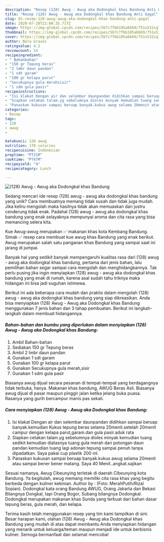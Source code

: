 ```yaml
---
description: "Resep (128) Awug - Awug aka Dodongkal khas Bandung Anti Gagal"
title: "Resep (128) Awug - Awug aka Dodongkal khas Bandung Anti Gagal"
slug: 81-resep-128-awug-awug-aka-dodongkal-khas-bandung-anti-gagal
date: 2020-07-28T22:00:35.717Z
image: https://img-global.cpcdn.com/recipes/5b7c7fbb105a6b69/751x532cq70/128-awug-awug-aka-dodongkal-khas-bandung-foto-resep-utama.jpg
thumbnail: https://img-global.cpcdn.com/recipes/5b7c7fbb105a6b69/751x532cq70/128-awug-awug-aka-dodongkal-khas-bandung-foto-resep-utama.jpg
cover: https://img-global.cpcdn.com/recipes/5b7c7fbb105a6b69/751x532cq70/128-awug-awug-aka-dodongkal-khas-bandung-foto-resep-utama.jpg
author: Nora Graves
ratingvalue: 4.2
reviewcount: 14
recipeingredient:
- " Bahanbahan"
- "150 gr Tepung beras"
- "2 lmbr daun pandan"
- "1 sdt garam"
- "100 gr kelapa parut"
- "Secukupnya gula merahsisir"
- "1 sdm gula pasir"
recipeinstructions:
- "Isi klakat Dengan air dan selembar daunpandan didihkan sampai beruap banyak.kemudian Kukus tepung beras selama 20menit.setelah 20menit campur dengan kelapa parut,garam.dan gula pasir.aduk rata"
- "Siapkan cetakan talam.yg sebelumnya dioles minyak kemudian tuang sedikit kemudian diatasnya tuang gula merah dan potongan daun pandan kemudian tuang lagi adonan tepung sampai penuh tanpa dipadatkan. Saya pakai cup plastik 200 ml."
- "Panaskan kukusan sampai beruap banyak.kukus awug selama 20menit atau sampai bener bener matang. Saya 40 Menit..angkat.sajikan"
categories:
- Resep
tags:
- 128
- awug
- 

katakunci: 128 awug  
nutrition: 178 calories
recipecuisine: Indonesian
preptime: "PT21M"
cooktime: "PT47M"
recipeyield: "4"
recipecategory: Lunch

---
```



![(128) Awug - Awug aka Dodongkal khas Bandung](https://img-global.cpcdn.com/recipes/5b7c7fbb105a6b69/751x532cq70/128-awug-awug-aka-dodongkal-khas-bandung-foto-resep-utama.jpg)

Sedang mencari ide resep (128) awug - awug aka dodongkal khas bandung yang unik? Cara membuatnya memang tidak susah dan tidak juga mudah. Jika keliru mengolah maka hasilnya tidak akan memuaskan dan justru cenderung tidak enak. Padahal (128) awug - awug aka dodongkal khas bandung yang enak selayaknya mempunyai aroma dan cita rasa yang bisa memancing selera kita.

Kue Awug-awug merupakan ✅ makanan khas kota Kembang Bandung. Simak ✅ resep cara membuat kue awug khas Bandung yang enak berikut. Awug merupakan salah satu panganan khas Bandung yang sampai saat ini jarang di jumpai.

Banyak hal yang sedikit banyak mempengaruhi kualitas rasa dari (128) awug - awug aka dodongkal khas bandung, pertama dari jenis bahan, lalu pemilihan bahan segar sampai cara mengolah dan menghidangkannya. Tak perlu pusing jika ingin menyiapkan (128) awug - awug aka dodongkal khas bandung yang enak di rumah, karena asal sudah tahu triknya maka hidangan ini bisa jadi suguhan istimewa.


Berikut ini ada beberapa cara mudah dan praktis dalam mengolah (128) awug - awug aka dodongkal khas bandung yang siap dikreasikan. Anda bisa menyiapkan (128) Awug - Awug aka Dodongkal khas Bandung menggunakan 7 jenis bahan dan 3 tahap pembuatan. Berikut ini langkah-langkah dalam membuat hidangannya.

<!--inarticleads1-->

##### Bahan-bahan dan bumbu yang diperlukan dalam menyiapkan (128) Awug - Awug aka Dodongkal khas Bandung:

1. Ambil  Bahan-bahan
1. Sediakan 150 gr Tepung beras
1. Ambil 2 lmbr daun pandan
1. Gunakan 1 sdt garam
1. Gunakan 100 gr kelapa parut
1. Gunakan Secukupnya gula merah,sisir
1. Gunakan 1 sdm gula pasir


Biasanya awug dijual secara pesanan di tempat-tempat yang berdagangnya tidak terbuka, hanya. Makanan khas bandung, AWUG Beras Asli. Biasanya awug dijual di pasar maupun pinggir jalan ketika jelang buka puasa. Rasanya yang gurih bercampur manis pas sekali. 

<!--inarticleads2-->

##### Cara menyiapkan (128) Awug - Awug aka Dodongkal khas Bandung:

1. Isi klakat Dengan air dan selembar daunpandan didihkan sampai beruap banyak.kemudian Kukus tepung beras selama 20menit.setelah 20menit campur dengan kelapa parut,garam.dan gula pasir.aduk rata
1. Siapkan cetakan talam.yg sebelumnya dioles minyak kemudian tuang sedikit kemudian diatasnya tuang gula merah dan potongan daun pandan kemudian tuang lagi adonan tepung sampai penuh tanpa dipadatkan. Saya pakai cup plastik 200 ml.
1. Panaskan kukusan sampai beruap banyak.kukus awug selama 20menit atau sampai bener bener matang. Saya 40 Menit..angkat.sajikan


Sesuai namanya, Awug Cibeunying terletak di daerah Cibeunying kota Bandung. Ya begitulah, awug memang memiliki cita rasa khas yang begitu berbeda dengan kuliner kekinian. Author by : (Foto: MerahPutih/Rizal Sopian). Dodongkal kata orang Bandung AWUG, Orang Jakarta dan Bekasi Bilangnya Dongkal, tapi Orang Bogor, Subang bilangnya Dodongkal. Dodongkal merupakan makanan khas Sunda yang terbuat dari bahan dasar tepung beras, gula merah, dan kelapa. 

Terima kasih telah menggunakan resep yang tim kami tampilkan di sini. Besar harapan kami, olahan (128) Awug - Awug aka Dodongkal khas Bandung yang mudah di atas dapat membantu Anda menyiapkan hidangan yang menarik untuk keluarga/teman maupun menjadi ide untuk berbisnis kuliner. Semoga bermanfaat dan selamat mencoba!
